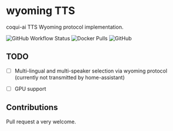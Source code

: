 # wyoming TTS

coqui-ai TTS Wyoming protocol implementation.

![GitHub Workflow Status](https://img.shields.io/github/actions/workflow/status/BuethSam/wyoming-tts/publish.yml)
![Docker Pulls](https://img.shields.io/docker/pulls/samboo/wyoming-tts)
![GitHub](https://img.shields.io/github/license/BuethSam/wyoming-tts)

## TODO

- [ ] Multi-lingual and multi-speaker selection via wyoming protocol (currently not transmitted by home-assistant)

- [ ] GPU support

## Contributions

Pull request a very welcome.
